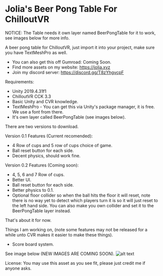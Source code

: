 # Jolia's Beer Pong Table For ChilloutVR

NOTICE: The Table needs it own layer named BeerPongTable for it to work, see images below for more info.

A beer pong table for ChilloutVR, just import it into your project, make sure you have TextMeshPro as well.

- You can also get this off Gumroad: Coming Soon.
- Find more assets on my website: https://jolia.xyz
- Join my discord server: https://discord.gg/T8zYhgvcpF

Requirements:
- Unity 2019.4.31f1
- ChilloutVR CCK 3.3
- Basic Unity and CVR knowledge.
- TextMeshPro - You can get this via Unity's package manager, it is free. We use a font from there.
- It's own layer called BeerPongTable (see images below).

There are two versions to download.

Version 0.1 Features (Current recomended):
- 4 Row of cups and 5 row of cups choice of game.
- Ball reset button for each side.
- Decent physics, should work fine.

Version 0.2 Features (Coming soon): 
- 4, 5, 6 and 7 Row of cups.
- Better UI.
- Ball reset button for each side.
- Better physics to 0.1.
- Optional floor collider so when the ball hits the floor it will reset, note there is no way yet to detect which players turn it is so it will just reset to the left hand side. You can also make you own collider and set it to the BeerPongTable layer instead.

That's about it for now.

Things I am working on, (note some features may not be released for a while unto CVR makes it easier to make these things).

- Score board system.

See image below (NEW IMAGES ARE COMING SOON).
![alt text](https://i.imgur.com/nsn5oj1.jpeg)

License:
You may use this asset as you see fit, please just credit me if anyone asks.
